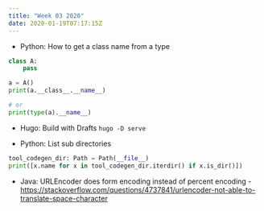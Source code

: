 ```yaml
---
title: "Week 03 2020"
date: 2020-01-19T07:17:15Z
---
```


* Python: How to get a class name from a type

```python
class A:
	pass

a = A()
print(a.__class__.__name__)

# or
print(type(a).__name__)
```

* Hugo: Build with Drafts `hugo -D serve`

* Python: List sub directories

```python
tool_codegen_dir: Path = Path(__file__)
print([x.name for x in tool_codegen_dir.iterdir() if x.is_dir()])
```

* Java: URLEncoder does form encoding instead of percent encoding - https://stackoverflow.com/questions/4737841/urlencoder-not-able-to-translate-space-character

